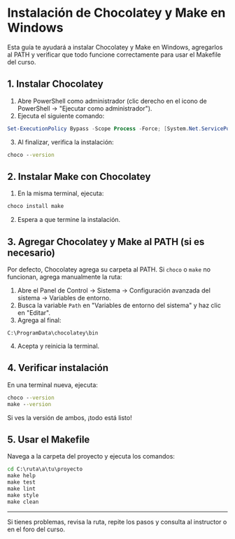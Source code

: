 # Instalación de Chocolatey y Make en Windows

Esta guía te ayudará a instalar Chocolatey y Make en Windows, agregarlos al PATH y verificar que todo funcione correctamente para usar el Makefile del curso.

## 1. Instalar Chocolatey

1. Abre PowerShell como administrador (clic derecho en el icono de PowerShell → "Ejecutar como administrador").
2. Ejecuta el siguiente comando:

```powershell
Set-ExecutionPolicy Bypass -Scope Process -Force; [System.Net.ServicePointManager]::SecurityProtocol = [System.Net.ServicePointManager]::SecurityProtocol -bor 3072; iex ((New-Object System.Net.WebClient).DownloadString('https://community.chocolatey.org/install.ps1'))
```

3. Al finalizar, verifica la instalación:

```cmd
choco --version
```

## 2. Instalar Make con Chocolatey

1. En la misma terminal, ejecuta:

```cmd
choco install make
```

2. Espera a que termine la instalación.

## 3. Agregar Chocolatey y Make al PATH (si es necesario)

Por defecto, Chocolatey agrega su carpeta al PATH. Si `choco` o `make` no funcionan, agrega manualmente la ruta:

1. Abre el Panel de Control → Sistema → Configuración avanzada del sistema → Variables de entorno.
2. Busca la variable `Path` en "Variables de entorno del sistema" y haz clic en "Editar".
3. Agrega al final:

```
C:\ProgramData\chocolatey\bin
```

4. Acepta y reinicia la terminal.

## 4. Verificar instalación

En una terminal nueva, ejecuta:

```cmd
choco --version
make --version
```

Si ves la versión de ambos, ¡todo está listo!

## 5. Usar el Makefile

Navega a la carpeta del proyecto y ejecuta los comandos:

```cmd
cd C:\ruta\a\tu\proyecto
make help
make test
make lint
make style
make clean
```

---

Si tienes problemas, revisa la ruta, repite los pasos y consulta al instructor o en el foro del curso.
